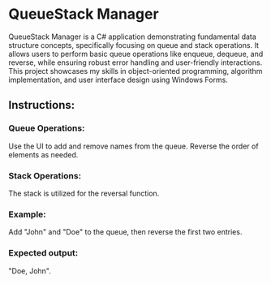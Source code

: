 # QueueStack Manager

QueueStack Manager is a C# application demonstrating fundamental data structure concepts, specifically focusing on queue and stack operations. It allows users to perform basic queue operations like enqueue, dequeue, and reverse, while ensuring robust error handling and user-friendly interactions. This project showcases my skills in object-oriented programming, algorithm implementation, and user interface design using Windows Forms.

## Instructions:

### Queue Operations:

Use the UI to add and remove names from the queue.
Reverse the order of elements as needed.

### Stack Operations:

The stack is utilized for the reversal function.

### Example:

Add "John" and "Doe" to the queue, then reverse the first two entries.

### Expected output:

"Doe, John".
